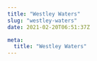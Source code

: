 ```yaml
---
title: "Westley Waters"
slug: "westley-waters"
date: 2021-02-20T06:51:37Z

meta:
  title: "Westley Waters"
---
```


